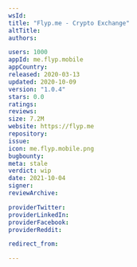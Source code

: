 ```yaml
---
wsId: 
title: "Flyp.me - Crypto Exchange"
altTitle: 
authors:

users: 1000
appId: me.flyp.mobile
appCountry: 
released: 2020-03-13
updated: 2020-10-09
version: "1.0.4"
stars: 0.0
ratings: 
reviews: 
size: 7.2M
website: https://flyp.me
repository: 
issue: 
icon: me.flyp.mobile.png
bugbounty: 
meta: stale
verdict: wip
date: 2021-10-04
signer: 
reviewArchive:

providerTwitter: 
providerLinkedIn: 
providerFacebook: 
providerReddit: 

redirect_from:

---
```


